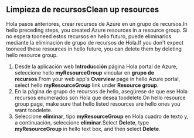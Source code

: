 ## <a name="clean-up-resources"></a><span data-ttu-id="4d453-101">Limpieza de recursos</span><span class="sxs-lookup"><span data-stu-id="4d453-101">Clean up resources</span></span>

<span data-ttu-id="4d453-102">Hola pasos anteriores, crear recursos de Azure en un grupo de recursos.</span><span class="sxs-lookup"><span data-stu-id="4d453-102">In hello preceding steps, you created Azure resources in a resource group.</span></span> <span data-ttu-id="4d453-103">Si no espera tooneed estos recursos en hello futuro, puede eliminarlos mediante la eliminación de grupo de recursos de Hola.</span><span class="sxs-lookup"><span data-stu-id="4d453-103">If you don't expect tooneed these resources in hello future, you can delete them by deleting hello resource group.</span></span>
 
1. <span data-ttu-id="4d453-104">Desde la aplicación web **Introducción** página Hola portal de Azure, seleccione hello **myResourceGroup** vincular en **grupo de recursos**.</span><span class="sxs-lookup"><span data-stu-id="4d453-104">From your web app's **Overview** page in hello Azure portal, select hello **myResourceGroup** link under **Resource group**.</span></span>
2. <span data-ttu-id="4d453-105">En la página de grupo de recursos de hello, asegúrese de que ese Hola recursos enumerados son Hola que desea toodelete.</span><span class="sxs-lookup"><span data-stu-id="4d453-105">On hello resource group page, make sure that hello listed resources are hello ones you want toodelete.</span></span>
3. <span data-ttu-id="4d453-106">Seleccione **eliminar**, tipo **myResourceGroup** en Hola cuadro de texto y, a continuación, seleccione **eliminar**.</span><span class="sxs-lookup"><span data-stu-id="4d453-106">Select **Delete**, type **myResourceGroup** in hello text box, and then select **Delete**.</span></span>
